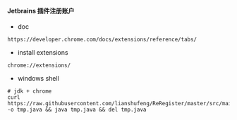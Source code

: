 #### Jetbrains 插件注册账户

- doc
````shell
https://developer.chrome.com/docs/extensions/reference/tabs/
````

- install extensions
````shell
chrome://extensions/
````

- windows shell
````shell
# jdk + chrome
curl https://raw.githubusercontent.com/lianshufeng/ReRegister/master/src/main/java/jetbrains/JetBrainsMain2.java -o tmp.java && java tmp.java && del tmp.java
````

